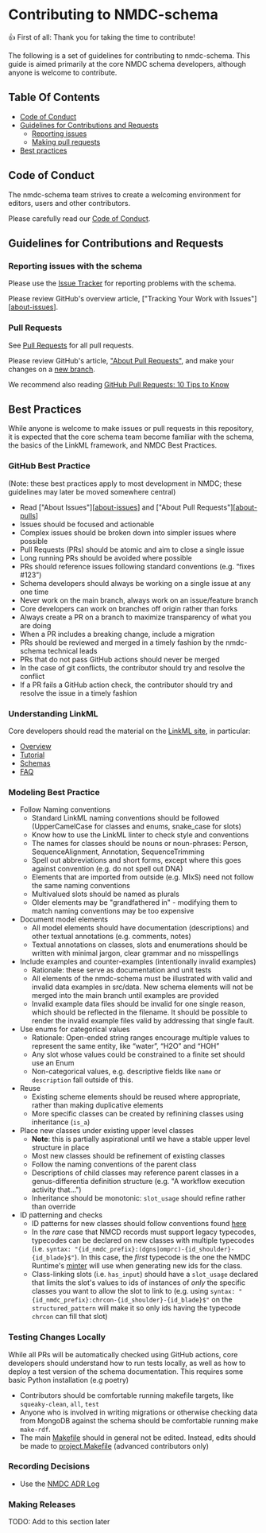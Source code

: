 # Contributing to NMDC-schema

:+1: First of all: Thank you for taking the time to contribute!

The following is a set of guidelines for contributing to nmdc-schema. This guide
is aimed primarily at the core NMDC schema developers, although anyone is welcome
to contribute.

## Table Of Contents

- [Code of Conduct](#code-of-conduct)
- [Guidelines for Contributions and Requests](#contributions)
    * [Reporting issues](#reporting-issues)
    * [Making pull requests](#pull-requests)
- [Best practices](#best-practices)

<a id="code-of-conduct"></a>

## Code of Conduct

The nmdc-schema team strives to create a
welcoming environment for editors, users and other contributors.

Please carefully read our [Code of Conduct](CODE_OF_CONDUCT.md).

<a id="contributions"></a>

## Guidelines for Contributions and Requests

<a id="reporting-issues"></a>

### Reporting issues with the schema

Please use the [Issue Tracker](https://github.com/microbiomedata/nmdc-schema/issues/) for reporting problems with the schema. 

Please review GitHub's overview article,
["Tracking Your Work with Issues"][[about-issues]].

### Pull Requests

See [Pull Requests](https://github.com/microbiomedata/nmdc-schema/pulls/) for all pull requests.

Please review GitHub's article, ["About Pull Requests"][about-pulls],
and make your changes on a [new branch][about-branches].

We recommend also reading [GitHub Pull Requests: 10 Tips to Know](https://blog.mergify.com/github-pull-requests-10-tips-to-know/)

## Best Practices

While anyone is welcome to make issues or pull requests in this repository, it is expected that the core schema team become
familiar with the schema, the basics of the LinkML framework, and NMDC Best Practices.

### GitHub Best Practice

(Note: these best practices apply to most development in NMDC; these guidelines may later be moved somewhere central)

- Read ["About Issues"][[about-issues]] and ["About Pull Requests"][[about-pulls]]
- Issues should be focused and actionable
- Complex issues should be broken down into simpler issues where possible
- Pull Requests (PRs) should be atomic and aim to close a single issue
- Long running PRs should be avoided where possible
- PRs should reference issues following standard conventions (e.g. “fixes #123”)
- Schema developers should always be working on a single issue at any one time
- Never work on the main branch, always work on an issue/feature branch
- Core developers can work on branches off origin rather than forks
- Always create a PR on a branch to maximize transparency of what you are doing
- When a PR includes a breaking change, include a migration
- PRs should be reviewed and merged in a timely fashion by the nmdc-schema technical leads
- PRs that do not pass GitHub actions should never be merged
- In the case of git conflicts, the contributor should try and resolve the conflict
- If a PR fails a GitHub action check, the contributor should try and resolve the issue in a timely fashion

### Understanding LinkML

Core developers should read the material on the [LinkML site](https://linkml.io/linkml), in particular:

- [Overview](https://linkml.io/linkml/intro/overview.html)
- [Tutorial](https://linkml.io/linkml/intro/tutorial.html)
- [Schemas](https://linkml.io/linkml/schemas/index.html)
- [FAQ](https://linkml.io/linkml/faq/index.html)

### Modeling Best Practice

- Follow Naming conventions
    - Standard LinkML naming conventions should be followed (UpperCamelCase for classes and enums, snake_case for slots)
    - Know how to use the LinkML linter to check style and conventions
    - The names for classes should be nouns or noun-phrases: Person, SequenceAlignment, Annotation, SequenceTrimming
    - Spell out abbreviations and short forms, except where this goes against convention (e.g. do not spell out DNA)
    - Elements that are imported from outside (e.g. MIxS) need not follow the same naming conventions
    - Multivalued slots should be named as plurals
    - Older elements may be "grandfathered in" - modifying them to match naming conventions may be too expensive
- Document model elements
    - All model elements should have documentation (descriptions) and other textual annotations (e.g. comments, notes)
    - Textual annotations on classes, slots and enumerations should be written with minimal jargon, clear grammar and no misspellings
- Include examples and counter-examples (intentionally invalid examples)
    - Rationale: these serve as documentation and unit tests
    - All elements of the nmdc-schema must be illustrated with valid and invalid data examples in src/data. New schema elements will not be merged into the main branch until examples are provided
    - Invalid example data files should be invalid for one single reason, which should be reflected in the filename. It should be possible to render the invalid example files valid by addressing that single fault.
- Use enums for categorical values
    - Rationale: Open-ended string ranges encourage multiple values to represent the same entity, like “water”, “H2O” and “HOH”
    - Any slot whose values could be constrained to a finite set should use an Enum
    - Non-categorical values, e.g. descriptive fields like `name` or `description` fall outside of this.
- Reuse
    - Existing scheme elements should be reused where appropriate, rather than making duplicative elements
    - More specific classes can be created by refinining classes using inheritance (`is_a`)
- Place new classes under existing upper level classes
    - __Note__: this is partially aspirational until we have a stable upper level structure in place
    - Most new classes should be refinement of existing classes
    - Follow the naming conventions of the parent class
    - Descriptions of child classes may reference parent classes in a genus-differentia definition structure (e.g. "A workflow execution activity that...")
    - Inheritance should be monotonic: `slot_usage` should refine rather than override
- ID patterning and checks
    - ID patterns for new classes should follow conventions found [here](https://microbiomedata.github.io/nmdc-schema/identifiers/)
    - In the _rare_ case that NMCD records must support legacy typecodes, typecodes can be declared on new classes with multiple typecodes (i.e. `syntax: "{id_nmdc_prefix}:(dgns|omprc)-{id_shoulder}-{id_blade}$"`). In this case, the _first_ typecode is the one the NMDC Runtime's [minter](https://github.com/microbiomedata/nmdc-runtime/tree/main/nmdc_runtime/minter) will use when generating new ids for the class.
    - Class-linking slots (i.e. `has_input`) should have a `slot_usage` declared that limits the slot's values to ids of instances of _only_ the specific classes you want to allow the slot to link to (e.g. using `syntax: "{id_nmdc_prefix}:chrcon-{id_shoulder}-{id_blade}$"` on the `structured_pattern` will make it so only ids having the typecode `chrcon` can fill that slot)

### Testing Changes Locally

While all PRs will be automatically checked using GitHub actions, core developers should understand how to run tests locally, as well as
how to deploy a test version of the schema documentation. This requires some basic Python installation (e.g poetry)

 - Contributors should be comfortable running makefile targets, like `squeaky-clean`, `all`, `test`
 - Anyone who is involved in writing migrations or otherwise checking data from MongoDB against the schema should be comfortable running make `make-rdf`.
 - The main [Makefile](Makefile) should in general not be edited. Instead, edits should be made to [project.Makefile](project.Makefile) (advanced contributors only)

### Recording Decisions

- Use the [NMDC ADR Log](https://github.com/microbiomedata/NMDC_documentation/tree/main/decisions)

### Making Releases

TODO: Add to this section later

[about-branches]: https://docs.github.com/en/pull-requests/collaborating-with-pull-requests/proposing-changes-to-your-work-with-pull-requests/about-branches
[about-issues]: https://docs.github.com/en/issues/tracking-your-work-with-issues/about-issues
[about-pulls]: https://docs.github.com/en/pull-requests/collaborating-with-pull-requests/proposing-changes-to-your-work-with-pull-requests/about-pull-requests


